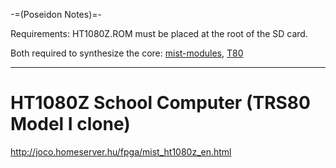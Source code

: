 -=(Poseidon Notes)=-

Requirements: HT1080Z.ROM must be placed at the root of the SD card.

Both required to synthesize the core: [mist-modules](https://github.com/mist-devel/mist-modules/tree/39a233f968fcef92c7389fb4dab42acc9c81c439), [T80](https://github.com/mist-devel/T80/tree/f7f776b54d67dcd6b19d3b97027dfbc6db6f14f4)

___
HT1080Z School Computer (TRS80 Model I clone)
=============================================

http://joco.homeserver.hu/fpga/mist_ht1080z_en.html

